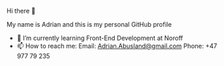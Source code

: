 Hi there 👋

My name is Adrian and this is my personal GitHub profile

- 🌱 I’m currently learning Front-End Development at Noroff
- 📫 How to reach me:
        Email: Adrian.Abusland@gmail.com
        Phone: +47 977 79 235
